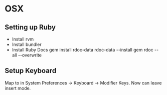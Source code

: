 # OSX

## Setting up Ruby

* Install rvm
* Install bundler
* Install Ruby Docs
  gem install rdoc-data
  rdoc-data --install
  gem rdoc --all --overwrite

## Setup Keyboard

Map <CapsLock> to <Ctrl> in System Preferences -> Keyboard -> Modifier Keys. Now <caps-c> can leave insert mode.
